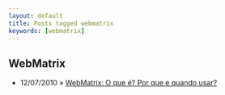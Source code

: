```yaml
---
layout: default
title: Posts tagged webmatrix
keywords: [webmatrix]
---
```

<h2 class="category">WebMatrix</h2>
<ul class="posts">
<li>
<p>
<span class="date">12/07/2010</span> &raquo; 
<a href="/blog/webmatrix-o-que-e-por-que-usar">WebMatrix: O que é? Por que e quando usar?</a>
</p>
</li> 
</ul>
